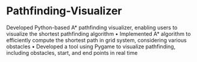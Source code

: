 # Pathfinding-Visualizer
Developed Python-based A* pathfinding visualizer, enabling users to visualize the shortest pathfinding algorithm 
• Implemented A* algorithm to efficiently compute the shortest path in grid system, considering various obstacles 
• Developed a tool using Pygame to visualize pathfinding, including obstacles, start, and end points in real time
